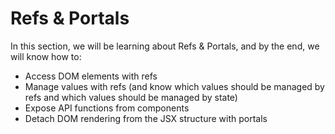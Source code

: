 # Refs & Portals

In this section, we will be learning about Refs & Portals, and by the end, we will know how to:

- Access DOM elements with refs
- Manage values with refs (and know which values should be managed by refs and which values should be managed by state)
- Expose API functions from components
- Detach DOM rendering from the JSX structure with portals
